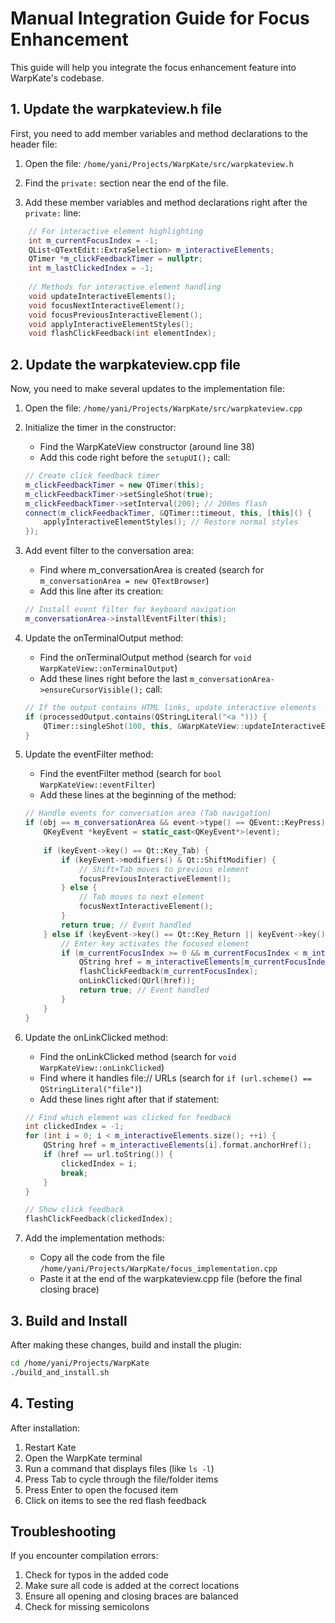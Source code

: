 # Manual Integration Guide for Focus Enhancement

This guide will help you integrate the focus enhancement feature into WarpKate's codebase.

## 1. Update the warpkateview.h file

First, you need to add member variables and method declarations to the header file:

1. Open the file: `/home/yani/Projects/WarpKate/src/warpkateview.h`

2. Find the `private:` section near the end of the file.

3. Add these member variables and method declarations right after the `private:` line:

```cpp
    // For interactive element highlighting
    int m_currentFocusIndex = -1;
    QList<QTextEdit::ExtraSelection> m_interactiveElements;
    QTimer *m_clickFeedbackTimer = nullptr;
    int m_lastClickedIndex = -1;
    
    // Methods for interactive element handling
    void updateInteractiveElements();
    void focusNextInteractiveElement();
    void focusPreviousInteractiveElement();
    void applyInteractiveElementStyles();
    void flashClickFeedback(int elementIndex);
```

## 2. Update the warpkateview.cpp file

Now, you need to make several updates to the implementation file:

1. Open the file: `/home/yani/Projects/WarpKate/src/warpkateview.cpp`

2. Initialize the timer in the constructor:
   - Find the WarpKateView constructor (around line 38)
   - Add this code right before the `setupUI();` call:
   
   ```cpp
   // Create click feedback timer
   m_clickFeedbackTimer = new QTimer(this);
   m_clickFeedbackTimer->setSingleShot(true);
   m_clickFeedbackTimer->setInterval(200); // 200ms flash
   connect(m_clickFeedbackTimer, &QTimer::timeout, this, [this]() {
       applyInteractiveElementStyles(); // Restore normal styles
   });
   ```

3. Add event filter to the conversation area:
   - Find where m_conversationArea is created (search for `m_conversationArea = new QTextBrowser`)
   - Add this line after its creation:
   
   ```cpp
   // Install event filter for keyboard navigation
   m_conversationArea->installEventFilter(this);
   ```

4. Update the onTerminalOutput method:
   - Find the onTerminalOutput method (search for `void WarpKateView::onTerminalOutput`)
   - Add these lines right before the last `m_conversationArea->ensureCursorVisible();` call:
   
   ```cpp
   // If the output contains HTML links, update interactive elements
   if (processedOutput.contains(QStringLiteral("<a "))) {
       QTimer::singleShot(100, this, &WarpKateView::updateInteractiveElements);
   }
   ```

5. Update the eventFilter method:
   - Find the eventFilter method (search for `bool WarpKateView::eventFilter`)
   - Add these lines at the beginning of the method:
   
   ```cpp
   // Handle events for conversation area (Tab navigation)
   if (obj == m_conversationArea && event->type() == QEvent::KeyPress) {
       QKeyEvent *keyEvent = static_cast<QKeyEvent*>(event);
       
       if (keyEvent->key() == Qt::Key_Tab) {
           if (keyEvent->modifiers() & Qt::ShiftModifier) {
               // Shift+Tab moves to previous element
               focusPreviousInteractiveElement();
           } else {
               // Tab moves to next element
               focusNextInteractiveElement();
           }
           return true; // Event handled
       } else if (keyEvent->key() == Qt::Key_Return || keyEvent->key() == Qt::Key_Enter) {
           // Enter key activates the focused element
           if (m_currentFocusIndex >= 0 && m_currentFocusIndex < m_interactiveElements.size()) {
               QString href = m_interactiveElements[m_currentFocusIndex].format.anchorHref();
               flashClickFeedback(m_currentFocusIndex);
               onLinkClicked(QUrl(href));
               return true; // Event handled
           }
       }
   }
   ```

6. Update the onLinkClicked method:
   - Find the onLinkClicked method (search for `void WarpKateView::onLinkClicked`)
   - Find where it handles file:// URLs (search for `if (url.scheme() == QStringLiteral("file")`)
   - Add these lines right after that if statement:
   
   ```cpp
   // Find which element was clicked for feedback
   int clickedIndex = -1;
   for (int i = 0; i < m_interactiveElements.size(); ++i) {
       QString href = m_interactiveElements[i].format.anchorHref();
       if (href == url.toString()) {
           clickedIndex = i;
           break;
       }
   }
   
   // Show click feedback
   flashClickFeedback(clickedIndex);
   ```

7. Add the implementation methods:
   - Copy all the code from the file `/home/yani/Projects/WarpKate/focus_implementation.cpp`
   - Paste it at the end of the warpkateview.cpp file (before the final closing brace)

## 3. Build and Install

After making these changes, build and install the plugin:

```bash
cd /home/yani/Projects/WarpKate
./build_and_install.sh
```

## 4. Testing

After installation:

1. Restart Kate
2. Open the WarpKate terminal
3. Run a command that displays files (like `ls -l`)
4. Press Tab to cycle through the file/folder items
5. Press Enter to open the focused item
6. Click on items to see the red flash feedback

## Troubleshooting

If you encounter compilation errors:

1. Check for typos in the added code
2. Make sure all code is added at the correct locations
3. Ensure all opening and closing braces are balanced
4. Check for missing semicolons
